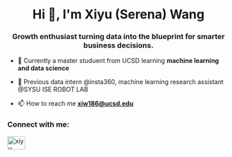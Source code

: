 <h1 align="center">Hi 👋, I'm Xiyu (Serena) Wang</h1>
<h3 align="center">Growth enthusiast turning data into the blueprint for smarter business decisions.</h3>

- 🔭 Currently a master studuent from UCSD learning **machine learning and data science**

- 🌱 Previous data intern @insta360, machine learning research assistant @SYSU ISE ROBOT LAB

- 📫 How to reach me **xiw186@ucsd.edu**

<h3 align="left">Connect with me:</h3>
<p align="left">
<a href="www.linkedin.com/in/xiyu-wang-2811b2286" target="blank"><img align="center" src="https://raw.githubusercontent.com/rahuldkjain/github-profile-readme-generator/master/src/images/icons/Social/linked-in-alt.svg" alt="xiyu wang" height="30" width="40" /></a>
</p>
